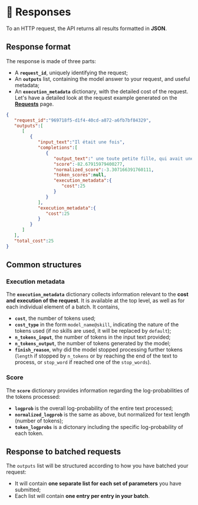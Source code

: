 ---
---

# 💬 Responses

To an HTTP request, the API returns all results formatted in **JSON**.

## Response format

The response is made of three parts:
* A **`request_id`**, uniquely identifying the request;
* An **`outputs`** list, containing the model answer to your request, and useful metadata;
* An **`execution_metadata`** dictionary, with the detailed cost of the request. 
Let's have a detailed look at the request example generated on the **[Requests](/api/specifications/requests)** page.

```json title="Response to example request (JSON)"
{
   "request_id":"969718f5-d1f4-40cd-a872-a6fb7bf84329",
   "outputs":[
      [
         {
            "input_text":"Il était une fois",
            "completions":[
               {
                  "output_text":" une toute petite fille, qui avait une bonne voix, et chantait des chansons américaines telles que Tabernacle et We all take",
                  "score":-82.67915979400277,
                  "normalized_score":-3.307166391760111,
                  "token_scores":null,
                  "execution_metadata":{
                     "cost":25
                  }
               }
            ],
            "execution_metadata":{
               "cost":25
            }
         }
      ]
   ],
   "total_cost":25
}
```

## Common structures

### Execution metadata

The **`execution_metadata`** dictionary collects information relevant to the **cost and execution of the request**. It is 
available at the top level, as well as for each individual element of a batch. It contains, 
- **`cost`**, the number of tokens used;
- **`cost_type`** in the form `model_name@skill`, indicating the nature of the tokens used (if no skills are used, it will
be replaced by `default`);
- **`n_tokens_input`**, the number of tokens in the input text provided;
- **`n_tokens_output`**, the number of tokens generated by the model;
- **`finish_reason`**, why did the model stopped processing further tokens (`length` if stopped by `n_tokens` or by reaching
the end of the text to process, or `stop_word` if reached one of the `stop_words`).

### Score 

The **`score`** dictionary provides information regarding the log-probabilities of the tokens processed:
- **`logprob`** is the overall log-probability of the entire text processed;
- **`normalized_logprob`** is the same as above, but normalized for text length (number of tokens);
- **`token_logprobs`** is a dictonary including the specific log-probability of each token.

## Response to batched requests

The `outputs` list will be structured according to how you have batched your request: 
* It will contain **one separate list for each set of parameters** you have submitted;
* Each list will contain **one entry per entry in your batch**. 
